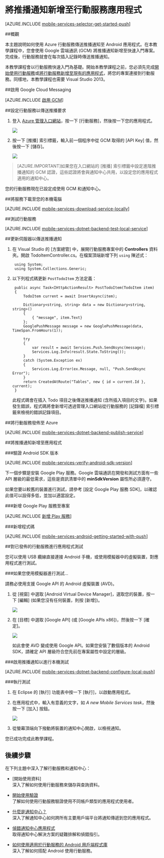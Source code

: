 <properties 
	pageTitle="開始使用推播 (Android) | 行動開發人員中心" 
	description="了解如何使用 Azure 行動服務傳送推播通知至 Android .Net 應用程式。" 
	services="mobile-services, notification-hubs" 
	documentationCenter="android" 
	authors="RickSaling" 
	manager="dwrede" 
	editor=""/>

<tags 
	ms.service="mobile-services" 
	ms.workload="mobile" 
	ms.tgt_pltfrm="mobile-android" 
	ms.devlang="java" 
	ms.topic="article" 
	ms.date="05/12/2015" 
	ms.author="ricksal"/>

# 將推播通知新增至行動服務應用程式

[AZURE.INCLUDE [mobile-services-selector-get-started-push](../../includes/mobile-services-selector-get-started-push-EC.md)]

##概觀

本主題說明如何使用 Azure 行動服務傳送推播通知至 Android 應用程式。在本教學課程中，您會使用 Google 雲端通訊 (GCM) 將推播通知新增至快速入門專案。完成後，行動服務就會在每次插入記錄時傳送推播通知。

本教學課程會以行動服務快速入門為基礎。開始本教學課程之前，您必須先完成[開始使用行動服務]或[將行動服務新增至現有的應用程式]，將您的專案連接到行動服務。同樣地，本教學課程也需要 Visual Studio 2013。

##<a id="register"></a>啟用 Google Cloud Messaging

[AZURE.INCLUDE [啟用 GCM](../../includes/mobile-services-enable-Google-cloud-messaging.md)]


##<a id="configure"></a>設定行動服務以傳送推播要求

1. 登入 [Azure 管理入口網站]，按一下 [行動服務]，然後按一下您的應用程式。

   	![](./media/mobile-services-dotnet-backend-android-get-started-push-EC/mobile-services-selection.png)

2. 按一下 [推播] 索引標籤，輸入前一個程序中從 GCM 取得的 [API Key] 值，然後按一下 [儲存]。

   	![](./media/mobile-services-dotnet-backend-android-get-started-push-EC/mobile-push-tab-android.png)

> [AZURE.IMPORTANT]如果您在入口網站的 [推播] 索引標籤中設定進階推播通知的 GCM 認證，這些認證將會與通知中心共用，以設定您的應用程式適用的通知中心。


您的行動服務現在已設定成使用 GCM 和通知中心。


##<a name="download-the-service"></a>將服務下載至您的本機電腦

[AZURE.INCLUDE [mobile-services-download-service-locally](../../includes/mobile-services-download-service-locally.md)]

##<a name="test-the-service"></a>測試行動服務

[AZURE.INCLUDE [mobile-services-dotnet-backend-test-local-service](../../includes/mobile-services-dotnet-backend-test-local-service.md)]

##<a id="update-server"></a>更新伺服器以傳送推播通知

1. 在 Visual Studio 的 [方案總管] 中，展開行動服務專案中的 **Controllers** 資料夾。開啟 TodoItemController.cs。在檔案頂端新增下列 `using` 陳述式：


		using System;
		using System.Collections.Generic;

2. 以下列程式碼更新 `PostTodoItem` 方法定義：

        public async Task<IHttpActionResult> PostTodoItem(TodoItem item)
        {
            TodoItem current = await InsertAsync(item);

            Dictionary<string, string> data = new Dictionary<string, string>()
            {
                { "message", item.Text}
            };
            GooglePushMessage message = new GooglePushMessage(data, TimeSpan.FromHours(1));

            try
            {
                var result = await Services.Push.SendAsync(message);
                Services.Log.Info(result.State.ToString());
            }
            catch (System.Exception ex)
            {
                Services.Log.Error(ex.Message, null, "Push.SendAsync Error");
            }
            return CreatedAtRoute("Tables", new { id = current.Id }, current);
        }

    此程式碼會在插入 Todo 項目之後傳送推播通知 (含所插入項目的文字)。如果發生錯誤，程式碼將會新增可透過管理入口網站從行動服務的 [記錄檔] 索引標籤來檢視的錯誤記錄項目。


##<a name="publish-the-service"></a>將行動服務發佈至 Azure

[AZURE.INCLUDE [mobile-services-dotnet-backend-publish-service](../../includes/mobile-services-dotnet-backend-publish-service.md)]


##<a name="update-app"></a>將推播通知新增至應用程式

###驗證 Android SDK 版本

[AZURE.INCLUDE [mobile-services-verify-android-sdk-version](../../includes/mobile-services-verify-android-sdk-version-EC.md)]


下一個步驟是安裝 Google Play 服務。Google 雲端通訊在開發和測試方面有一些 API 層級的最低需求，這些是資訊清單中的 **minSdkVersion** 屬性所必須遵守。

如果您要以較舊的裝置進行測試，請參考 [設定 Google Play 服務 SDK]，以確認此值可以設得多低，並加以適當設定。

###新增 Google Play 服務至專案

[AZURE.INCLUDE [新增 Play 服務](../../includes/mobile-services-add-Google-play-services-EC.md)]

###新增程式碼

[AZURE.INCLUDE [mobile-services-android-getting-started-with-push](../../includes/mobile-services-android-getting-started-with-push-EC.md)]

##<a name="test-app"></a>對已發佈的行動服務進行應用程式測試

您可以使用 USB 纜線直接連接 Android 手機，或使用模擬器中的虛擬裝置，對應用程式進行測試。

###如果您使用模擬器進行測試...

請務必使用支援 Google API 的 Android 虛擬裝置 (AVD)。

1. 從 [視窗] 中選取 [Android Virtual Device Manager]，選取您的裝置，按一下 [編輯] (如果您沒有任何裝置，則按 [新增])。

	![](./media/mobile-services-dotnet-backend-android-get-started-push-EC/mobile-services-android-virtual-device-manager.png)

2. 在 [目標] 中選取 [Google API] (或 [Google APIs x86])，然後按一下 [確定]。

   	![](./media/mobile-services-dotnet-backend-android-get-started-push-EC/mobile-services-android-virtual-device-manager-edit.png)

	如此會使 AVD 變成使用 Google API。如果您安裝了數個版本的 Android SDK，請確定 API 層級符合您先前在專案屬性中設定的層級。

###<a id="local-testing"></a>啟用推播通知以進行本機測試

[AZURE.INCLUDE [mobile-services-dotnet-backend-configure-local-push](../../includes/mobile-services-dotnet-backend-configure-local-push.md)]

###執行測試

1. 在 Eclipse 的 [執行] 功能表中按一下 [執行]，以啟動應用程式。

2. 在應用程式中，輸入有意義的文字，如 _A new Mobile Services task_，然後按一下 [加入] 按鈕。

  	![](./media/mobile-services-dotnet-backend-android-get-started-push-EC/mobile-quickstart-push1-android.png)

3. 從螢幕頂端向下撥動將裝置的通知中心開啟，以檢視通知。


您已成功完成此教學課程。


## <a name="next-steps"> </a>後續步驟

<!---This tutorial demonstrated the basics of enabling an Android app to use Mobile Services and Notification Hubs to send push notifications. Next, consider completing the next tutorial, [Send push notifications to authenticated users], which shows how to use tags to send push notifications from a Mobile Service to only an authenticated user.


+ [Send push notifications to authenticated users]
	<br/>Learn how to use tags to send push notifications from a Mobile Service to only an authenticated user.

+ [Send broadcast notifications to subscribers]
	<br/>Learn how users can register and receive push notifications for categories they're interested in.

+ [Send template-based notifications to subscribers]
	<br/>Learn how to use templates to send push notifications from a Mobile Service, without having to craft platform-specific payloads in your back-end.
-->
在下列主題中深入了解行動服務和通知中心：

* [開始使用資料] <br/>深入了解如何使用行動服務來儲存與查詢資料。

* [開始使用驗證] <br/>了解如何使用行動服務驗證使用不同帳戶類型的應用程式使用者。

* [什麼是通知中心？] <br/>深入了解通知中心如何跨所有主要用戶端平台將通知傳遞到您的應用程式。

* [偵錯通知中心應用程式](http://go.microsoft.com/fwlink/p/?linkid=386630) </br>取得通知中心解決方案的疑難排解和偵錯指引。

* [如何使用適用於行動服務的 Android 用戶端程式庫] <br/>深入了解如何搭配 Android 使用行動服務。
  
<!-- Anchors. -->

[Create a new mobile service]: #create-service
[Download the service locally]: #download-the-service-locally
[Test the mobile service]: #test-the-service
[Download the GetStartedWithData project]: #download-app
[Update the app to use the mobile service for data access]: #update-app
[Test the Android App against the service hosted locally]: #test-locally-hosted
[Publish the mobile service to Azure]: #publish-mobile-service
[Test the Android App against the service hosted in Azure]: #test-azure-hosted
[Test the app against the published mobile service]: #test-app
[Next Steps]: #next-steps

<!-- Images. -->
[0]: ./media/mobile-services-dotnet-backend-windows-store-dotnet-get-started-data/app-view.png
[1]: ./media/mobile-services-dotnet-backend-windows-store-dotnet-get-started-data/mobile-data-sample-download-dotnet-vs13.png
[2]: ./media/mobile-services-dotnet-backend-windows-store-dotnet-get-started-data/mobile-service-overview-page.png
[3]: ./media/mobile-services-dotnet-backend-windows-store-dotnet-get-started-data/download-service-project.png
[4]: ./media/mobile-services-dotnet-backend-windows-store-dotnet-get-started-data/add-service-project-to-solution.png
[5]: ./media/mobile-services-dotnet-backend-windows-store-dotnet-get-started-data/download-publishing-profile.png
[6]: ./media/mobile-services-dotnet-backend-windows-store-dotnet-get-started-data/add-existing-project-dialog.png
[7]: ./media/mobile-services-dotnet-backend-windows-store-dotnet-get-started-data/vs-manage-nuget-packages.png
[8]: ./media/mobile-services-dotnet-backend-windows-store-dotnet-get-started-data/manage-nuget-packages.png
[9]: ./media/mobile-services-dotnet-backend-windows-store-dotnet-get-started-data/copy-mobileserviceclient-snippet.png
[10]: ./media/mobile-services-dotnet-backend-windows-store-dotnet-get-started-data/vs-pasted-mobileserviceclient.png
[11]: ./media/mobile-services-dotnet-backend-windows-store-dotnet-get-started-data/vs-build-solution.png
[12]: ./media/mobile-services-dotnet-backend-windows-store-dotnet-get-started-data/vs-run-solution.png
[13]: ./media/mobile-services-dotnet-backend-windows-store-dotnet-get-started-data/new-local-todoitem.png
[14]: ./media/mobile-services-dotnet-backend-windows-store-dotnet-get-started-data/vs-show-local-table-data.png
[15]: ./media/mobile-services-dotnet-backend-windows-store-dotnet-get-started-data/local-item-checked.png
[16]: ./media/mobile-services-dotnet-backend-windows-store-dotnet-get-started-data/azure-items.png
[17]: ./media/mobile-services-dotnet-backend-windows-store-dotnet-get-started-data/manage-sql-azure-database.png
[18]: ./media/mobile-services-dotnet-backend-windows-store-dotnet-get-started-data/sql-azure-query.png

[20]: ./media/mobile-services-dotnet-backend-windows-store-dotnet-get-started-data/vs-build-service-project.png
[21]: ./media/mobile-services-dotnet-backend-windows-store-dotnet-get-started-data/vs-start-debug-service-project.png
[22]: ./media/mobile-services-dotnet-backend-windows-store-dotnet-get-started-data/service-welcome-page.png
[23]: ./media/mobile-services-dotnet-backend-windows-store-dotnet-get-started-data/iis-express-tray.png

[26]: ./media/mobile-services-dotnet-backend-windows-store-dotnet-get-started-data/copy-service-and-packages-folder.png


<!-- URLs. -->
[開始使用行動服務]: mobile-services-dotnet-backend-android-get-started.md
[將行動服務新增至現有的應用程式]: mobile-services-dotnet-backend-android-get-started-data.md
[開始使用驗證]: mobile-services-dotnet-backend-android-get-started-users.md
[Azure Management Portal]: https://manage.windowsazure.com/
[Management Portal]: https://manage.windowsazure.com/
[Mobile Services SDK]: http://go.microsoft.com/fwlink/p/?LinkId=257545
[Developer Code Samples site]: http://go.microsoft.com/fwlink/p/?LinkId=328660

[如何使用適用於行動服務的 Android 用戶端程式庫]: mobile-services-android-how-to-use-client-library.md

[Send push notifications to authenticated users]: mobile-services-dotnet-backend-android-push-notifications-app-users.md

[什麼是通知中心？]: ../notification-hubs-overview.md
[Send broadcast notifications to subscribers]: ../notification-hubs-windows-store-dotnet-send-breaking-news.md
[Send template-based notifications to subscribers]: ../notification-hubs-windows-store-dotnet-send-localized-breaking-news.md
[Azure 管理入口網站]: https://manage.windowsazure.com/
 

<!---HONumber=July15_HO1-->